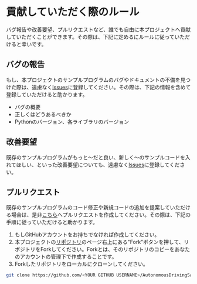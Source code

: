 # 貢献していただく際のルール
バグ報告や改善要望、プルリクエストなど、誰でも自由に本プロジェクトへ貢献していただくことができます。その際は、下記に定めるにルールに従っていただけると幸いです。  

## バグの報告
もし、本プロジェクトのサンプルプログラムのバグやドキュメントの不備を見つけた際は、遠慮なく[Issues](https://github.com/ShisatoYano/AutonomousDrivingSamplePrograms/issues)に登録してください。その際は、下記の情報を含めて登録していただけると助かります。  

* バグの概要
* 正しくはどうあるべきか
* Pythonのバージョン、各ライブラリのバージョン

## 改善要望
既存のサンプルプログラムがもっと～だと良い、新しく～のサンプルコードを入れてほしい、といった改善要望についても、遠慮なく[Issues](https://github.com/ShisatoYano/AutonomousDrivingSamplePrograms/issues)に登録してください。  

## プルリクエスト
既存のサンプルプログラムのコード修正や新規コードの追加を提案していただける場合は、是非[こちら](https://github.com/ShisatoYano/AutonomousDrivingSamplePrograms/pulls)へプルリクエストを作成してください。その際は、下記の手順に従っていただけると助かります。  

1. もしGitHubアカウントをお持ちでなければ作成してください。
2. 本プロジェクトの[リポジトリ](https://github.com/ShisatoYano/AutonomousDrivingSamplePrograms)のページ右上にある"Fork"ボタンを押して、リポジトリをForkしてください。Forkとは、そのリポジトリのコピーをあなたのアカウントの管理下で作成することです。
3. Forkしたリポジトリをローカルにクローンしてください。
```bash
git clone https://github.com/<YOUR GITHUB USERNAME>/AutonomousDrivingSamplePrograms.git
```

